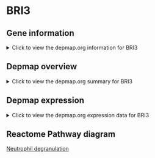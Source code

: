 <h1>BRI3</h1>

<h2>Gene information</h2>
<details>
  <summary>Click to view the depmap.org information for BRI3</summary>
  <iframe src="https://depmap.org/portal/gene/BRI3?tab=about" style="border:none;width:100%;height:800px"></iframe>
</details>

<h2>Depmap overview</h2>
<details>
  <summary>Click to view the depmap.org summary for BRI3</summary>
  <iframe src="https://depmap.org/portal/gene/BRI3?tab=overview" style="border:none;width:100%;height:800px"></iframe>
</details>

<h2>Depmap expression</h2>
<details>
  <summary>Click to view the depmap.org expression data for BRI3</summary>
  <iframe src="https://depmap.org/portal/gene/BRI3?tab=characterization" style="border:none;width:100%;height:800px"></iframe>
</details>



<h2>Reactome Pathway diagram</h2>
<a href="https://reactome.org/PathwayBrowser/#/R-HSA-6798695">Neutrophil degranulation</a>



